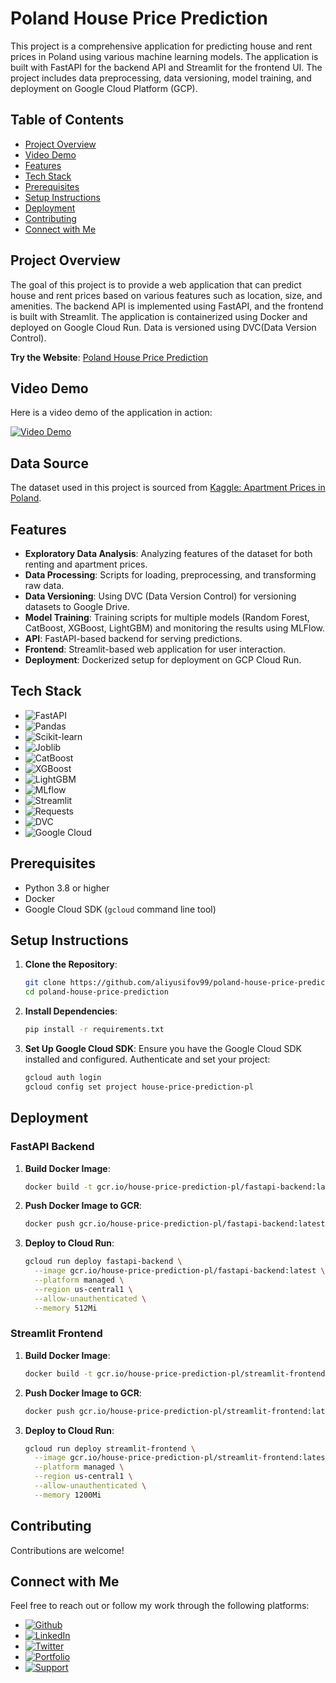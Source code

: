 # Poland House Price Prediction

This project is a comprehensive application for predicting house and rent prices in Poland using various machine learning models. The application is built with FastAPI for the backend API and Streamlit for the frontend UI. The project includes data preprocessing, data versioning, model training, and deployment on Google Cloud Platform (GCP).

## Table of Contents

- [Project Overview](#project-overview)
- [Video Demo](#video-demo)
- [Features](#features)
- [Tech Stack](#tech-stack)
- [Prerequisites](#prerequisites)
- [Setup Instructions](#setup-instructions)
- [Deployment](#deployment)
- [Contributing](#contributing)
- [Connect with Me](#connect-with-me)


## Project Overview

The goal of this project is to provide a web application that can predict house and rent prices based on various features such as location, size, and amenities. The backend API is implemented using FastAPI, and the frontend is built with Streamlit. The application is containerized using Docker and deployed on Google Cloud Run. Data is versioned using DVC(Data Version Control).

**Try the Website**: [Poland House Price Prediction](https://streamlit-frontend-2vop66ad7a-uc.a.run.app/)

## Video Demo

Here is a video demo of the application in action:

[![Video Demo](https://img.youtube.com/vi/VTzhQpQiuG4/0.jpg)](https://youtu.be/VTzhQpQiuG4)

## Data Source

The dataset used in this project is sourced from [Kaggle: Apartment Prices in Poland](https://www.kaggle.com/datasets/krzysztofjamroz/apartment-prices-in-poland).

## Features

- **Exploratory Data Analysis**: Analyzing features of the dataset for both renting and apartment prices.
- **Data Processing**: Scripts for loading, preprocessing, and transforming raw data.
- **Data Versioning**: Using DVC (Data Version Control) for versioning datasets to Google Drive.
- **Model Training**: Training scripts for multiple models (Random Forest, CatBoost, XGBoost, LightGBM) and monitoring the results using MLFlow.
- **API**: FastAPI-based backend for serving predictions.
- **Frontend**: Streamlit-based web application for user interaction.
- **Deployment**: Dockerized setup for deployment on GCP Cloud Run.

## Tech Stack

- ![FastAPI](https://img.shields.io/badge/FastAPI-009688?style=for-the-badge&logo=fastapi&logoColor=white)
- ![Pandas](https://img.shields.io/badge/Pandas-150458?style=for-the-badge&logo=pandas&logoColor=white)
- ![Scikit-learn](https://img.shields.io/badge/Scikit--learn-F7931E?style=for-the-badge&logo=scikit-learn&logoColor=white)
- ![Joblib](https://img.shields.io/badge/Joblib-3776AB?style=for-the-badge&logo=python&logoColor=white)
- ![CatBoost](https://img.shields.io/badge/CatBoost-FF6F00?style=for-the-badge&logo=catboost&logoColor=white)
- ![XGBoost](https://img.shields.io/badge/XGBoost-FF6600?style=for-the-badge&logo=xgboost&logoColor=white)
- ![LightGBM](https://img.shields.io/badge/LightGBM-00FF00?style=for-the-badge&logo=lightgbm&logoColor=white)
- ![MLflow](https://img.shields.io/badge/MLflow-0194E2?style=for-the-badge&logo=mlflow&logoColor=white)
- ![Streamlit](https://img.shields.io/badge/Streamlit-FF4B4B?style=for-the-badge&logo=streamlit&logoColor=white)
- ![Requests](https://img.shields.io/badge/Requests-3776AB?style=for-the-badge&logo=python&logoColor=white)
- ![DVC](https://img.shields.io/badge/DVC-945DD6?style=for-the-badge&logo=dataversioncontrol&logoColor=white)
- ![Google Cloud](https://img.shields.io/badge/Google%20Cloud-4285F4?style=for-the-badge&logo=google-cloud&logoColor=white)


## Prerequisites

- Python 3.8 or higher
- Docker
- Google Cloud SDK (`gcloud` command line tool)

## Setup Instructions

1. **Clone the Repository**:
   ```bash
   git clone https://github.com/aliyusifov99/poland-house-price-prediction.git
   cd poland-house-price-prediction
   ```

2. **Install Dependencies**:
   ```bash
   pip install -r requirements.txt
   ```

3. **Set Up Google Cloud SDK**:
   Ensure you have the Google Cloud SDK installed and configured. Authenticate and set your project:
   ```bash
   gcloud auth login
   gcloud config set project house-price-prediction-pl
   ```

## Deployment

### FastAPI Backend

1. **Build Docker Image**:
   ```bash
   docker build -t gcr.io/house-price-prediction-pl/fastapi-backend:latest -f Dockerfile .
   ```

2. **Push Docker Image to GCR**:
   ```bash
   docker push gcr.io/house-price-prediction-pl/fastapi-backend:latest
   ```

3. **Deploy to Cloud Run**:
   ```bash
   gcloud run deploy fastapi-backend \
     --image gcr.io/house-price-prediction-pl/fastapi-backend:latest \
     --platform managed \
     --region us-central1 \
     --allow-unauthenticated \
     --memory 512Mi
   ```

### Streamlit Frontend

1. **Build Docker Image**:
   ```bash
   docker build -t gcr.io/house-price-prediction-pl/streamlit-frontend:latest -f streamlit_Dockerfile .
   ```

2. **Push Docker Image to GCR**:
   ```bash
   docker push gcr.io/house-price-prediction-pl/streamlit-frontend:latest
   ```

3. **Deploy to Cloud Run**:
   ```bash
   gcloud run deploy streamlit-frontend \
     --image gcr.io/house-price-prediction-pl/streamlit-frontend:latest \
     --platform managed \
     --region us-central1 \
     --allow-unauthenticated \
     --memory 1200Mi
   ```
## Contributing

Contributions are welcome!

## Connect with Me

Feel free to reach out or follow my work through the following platforms:

- [![Github](https://img.shields.io/badge/GitHub-100000?style=for-the-badge&logo=github&logoColor=white)](https://github.com/aliyusifov99)
- [![LinkedIn](https://img.shields.io/badge/LinkedIn-0077B5?style=for-the-badge&logo=linkedin&logoColor=white)](https://www.linkedin.com/in/ali-yusifov/)
- [![Twitter](https://img.shields.io/badge/Twitter-1DA1F2?style=for-the-badge&logo=twitter&logoColor=white)](https://twitter.com/aliyusifovpy)
- [![Portfolio](https://img.shields.io/badge/Personal_Website-4CAF50?style=for-the-badge&logo=google-earth&logoColor=white)](https://www.aliyusifovai.com/)
- [![Support](https://img.shields.io/badge/Buy_Me_A_Coffee-F7DF1E?style=for-the-badge&logo=buy-me-a-coffee&logoColor=black)](https://www.buymeacoffee.com/aliyusifov)






